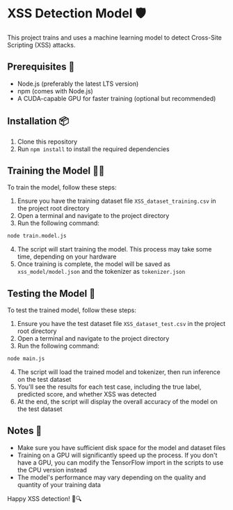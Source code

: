 # XSS Detection Model 🛡️

This project trains and uses a machine learning model to detect Cross-Site Scripting (XSS) attacks.

## Prerequisites 🚀

- Node.js (preferably the latest LTS version)
- npm (comes with Node.js)
- A CUDA-capable GPU for faster training (optional but recommended)

## Installation 📦

1. Clone this repository
2. Run `npm install` to install the required dependencies

## Training the Model 🏋️‍♀️

To train the model, follow these steps:

1. Ensure you have the training dataset file `XSS_dataset_training.csv` in the project root directory
2. Open a terminal and navigate to the project directory
3. Run the following command:

```sh
node train.model.js
```

4. The script will start training the model. This process may take some time, depending on your hardware
5. Once training is complete, the model will be saved as `xss_model/model.json` and the tokenizer as `tokenizer.json`

## Testing the Model 🧪

To test the trained model, follow these steps:

1. Ensure you have the test dataset file `XSS_dataset_test.csv` in the project root directory
2. Open a terminal and navigate to the project directory
3. Run the following command:

```sh
node main.js
```

4. The script will load the trained model and tokenizer, then run inference on the test dataset
5. You'll see the results for each test case, including the true label, predicted score, and whether XSS was detected
6. At the end, the script will display the overall accuracy of the model on the test dataset

## Notes 📝

- Make sure you have sufficient disk space for the model and dataset files
- Training on a GPU will significantly speed up the process. If you don't have a GPU, you can modify the TensorFlow import in the scripts to use the CPU version instead
- The model's performance may vary depending on the quality and quantity of your training data

Happy XSS detection! 🎉🔍
